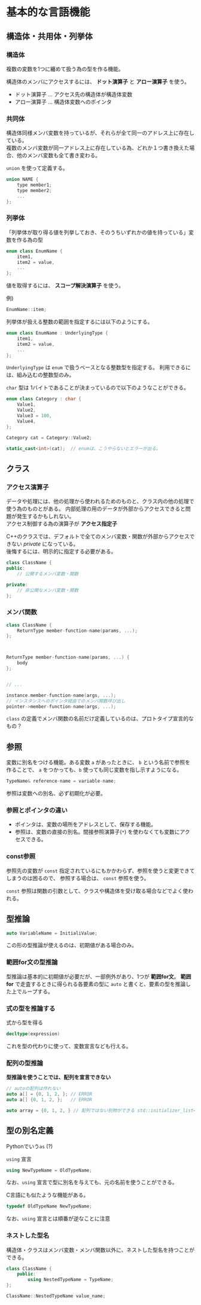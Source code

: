 # 基本的な言語機能

## 構造体・共用体・列挙体

### 構造体
複数の変数を1つに纏めて扱う為の型を作る機能。

構造体のメンバにアクセスするには、 **ドット演算子** と **アロー演算子** を使う。

* ドット演算子 ... アクセス先の構造体が構造体変数
* アロー演算子 ... 構造体変数へのポインタ

### 共同体
構造体同様メンバ変数を持っているが、それらが全て同一のアドレス上に存在している。  
複数のメンバ変数が同一アドレス上に存在している為、どれか１つ書き換えた場合、他のメンバ変数も全て書き変わる。

`union` を使って定義する。

```cpp
union NAME {
    type member1;
    type member2;
    ...
};
```

### 列挙体
「列挙体が取り得る値を列挙しておき、そのうちいずれかの値を持っている」変数を作る為の型

```cpp
enum class EnumName {
    item1,
    item2 = value,
    ...
};
```

値を取得するには、 **スコープ解決演算子** を使う。

例)
```cpp
EnumName::item;
```


列挙体が扱える整数の範囲を指定するには以下のようにする。


```cpp
enum class EnumName : UnderlyingType {
    item1,
    item2 = value,
    ...
};
```

`UnderlyingType` は `enum` で扱うベースとなる整数型を指定する。
利用できるには、組み込むの整数型のみ。

`char` 型は 1バイトであることが決まっているので以下のようなことができる。

```cpp
enum class Category : char {
    Value1,
    Value2,
    Value3 = 100,
    Value4,
};

Category cat = Category::Value2;

static_cast<int>(cat);  // enumは、こうやらないとエラーが出る。
```


## クラス

### アクセス演算子
データや処理には、他の処理から使われるためのものと、クラス内の他の処理で使う為のものとがある。
内部処理の用のデータが外部からアクセスできると問題が発生するかもしれない。  
アクセス制御する為の演算子が **アクセス指定子** 

C++のクラスでは、デフォルトで全てのメンバ変数・関数が外部からアクセスできない *private* になっている。  
後悔するには、明示的に指定する必要がある。


```cpp
class ClassName {
public:
    // 公開するメンバ変数・関数

private:
    // 非公開なメンバ変数・関数
};
```


### メンバ関数

```cpp
class ClassName {
    ReturnType member-function-name(params, ...);
};



ReturnType member-function-name(params, ...) {
    body
};


// ...

instance.member-function-name(args, ...);
// インスタンスへのポインタ経由でのメンバ関数呼び出し
pointer->member-function-name(args, ...);
```


`class` の定義でメンバ関数の名前だけ定義しているのは、プロトタイプ宣言的なもの？  

## 参照
変数に別名をつける機能。ある変数 `a` があったときに、 `b` という名前で参照を作ることで、
`a` をつかっても、`b` 使っても同じ変数を指し示すようになる。

```cpp
TypeName& reference-name = variable-name;
```

参照は変数への別名、必ず初期化が必要。

### 参照とポインタの違い
- ポインタは、変数の場所をアドレスとして、保存する機能。
- 参照は、変数の直接の別名。間接参照演算子(`*`) を使わなくても変数にアクセスできる。

### const参照
参照先の変数が `const` 指定されているにもかかわらず、参照を使うと変更できてしまうのは困るので、
参照する場合は、 `const` 参照を使う。

`const` 参照は関数の引数として、クラスや構造体を受け取る場合などでよく使われる。


## 型推論

```cpp
auto VariableName = InitialiValue;
```

この形の型推論が使えるのは、初期値がある場合のみ。


### 範囲for文の型推論
型推論は基本的に初期値が必要だが、一部例外があり、1つが **範囲for文**。
**範囲for** で走査するときに得られる各要素の型に ``auto`` と書くと、要素の型を推論した上でループする。


### 式の型を推論する
式から型を得る
```cpp
decltype(expression)
```

これを型の代わりに使って、変数宣言なども行える。


### 配列の型推論
**型推論を使うことでは、配列を宣言できない**

```cpp
// autoの配列は作れない
auto a[] = {0, 1, 2, }; // ERROR
auto a[] {0, 1, 2, };   // ERROR

auto array = {0, 1, 2, } // 配列ではない別物ができる std::initializer_list<int> 型
```

## 型の別名定義
Pythonでいう`as` (?)

`using` 宣言

```cpp
using NewTypeName = OldTypeName;
```

なお、`using` 宣言で型に別名を与えても、元の名前を使うことができる。

C言語にも似たような機能がある。

```c
typedef OldTypeName NewTypeName;
```
なお、`using` 宣言とは順番が逆なことに注意



### ネストした型名
構造体・クラスはメンバ変数・メンバ関数以外に、ネストした型名を持つことができる。

```cpp
class ClassName {
    public:
        using NestedTypeName = TypeName;
};

ClassName::NestedTypeName value_name;
```



